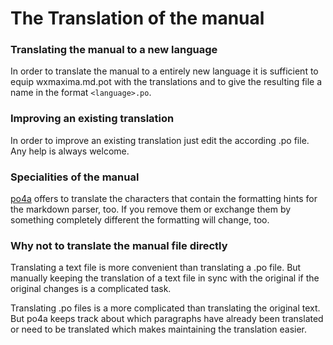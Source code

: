 The Translation of the manual
=============================

### Translating the manual to a new language

In order to translate the manual to a entirely new language it is sufficient to 
equip wxmaxima.md.pot with the translations and to give the resulting file a name in 
the format `<language>.po`.

### Improving an existing translation

In order to improve an existing translation just edit the according .po file.
Any help is always welcome.

### Specialities of the manual

[po4a](https://po4a.org) offers to translate the characters
that contain the formatting hints for the markdown parser, too. If you remove 
them or exchange them by something completely different the formatting will change, too.

### Why not to translate the manual file directly

Translating a text file is more convenient than translating a .po file.
But manually keeping the translation of a text file in sync with the original 
if the original changes is a complicated task.

Translating .po files is a more complicated than translating the original text.
But po4a keeps track about which paragraphs have already been translated or 
need to be translated which makes maintaining the translation easier.
